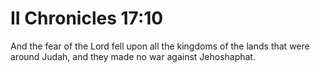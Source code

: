 # II Chronicles 17:10

And the fear of the Lord fell upon all the kingdoms of the lands that were around Judah, and they made no war against Jehoshaphat.
